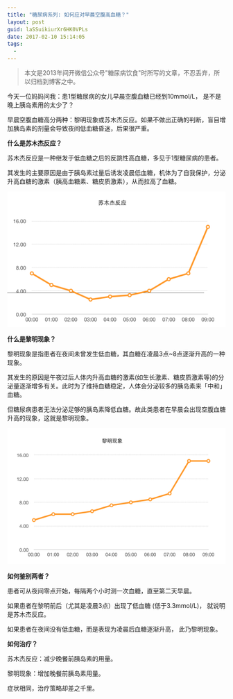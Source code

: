 ```yaml
---
title: "糖尿病系列: 如何应对早晨空腹高血糖？"
layout: post
guid: laSSuikiurXr6HK0VPLs
date: 2017-02-10 15:14:05
tags:
  - 
---
```


> 本文是2013年间开微信公众号"糖尿病饮食"时所写的文章，不忍丢弃，所以归档到博客之中。

今天一位妈妈问我：患1型糖尿病的女儿早晨空腹血糖已经到10mmol/L， 是不是晚上胰岛素用的太少了？

早晨空腹血糖高分两种：黎明现象或苏木杰反应。如果不做出正确的判断，盲目增加胰岛素的剂量会导致夜间低血糖昏迷，后果很严重。

**什么是苏木杰反应？**

苏木杰反应是一种继发于低血糖之后的反跳性高血糖，多见于1型糖尿病的患者。

其发生的主要原因是由于胰岛素过量后诱发凌晨低血糖，机体为了自我保护，分泌升高血糖的激素（胰高血糖素、糖皮质激素），从而拉高了血糖。


![](/media/files/2017-02-10-Somogyi-1.png)

**什么是黎明现象？**

黎明现象是指患者在夜间未曾发生低血糖，其血糖在凌晨3点~8点逐渐升高的一种现象。

其发生的原因是午夜过后人体内升高血糖的激素(如生长激素、糖皮质激素等)的分泌量逐渐增多有关。此时为了维持血糖稳定，人体会分泌较多的胰岛素来「中和」血糖。

但糖尿病患者无法分泌足够的胰岛素降低血糖。故此类患者在早晨会出现空腹血糖升高的现象，这就是黎明现象。


![](/media/files/2017-02-10-Somogyi-2.png)


**如何鉴别两者？**

患者可从夜间零点开始，每隔两个小时测一次血糖，直至第二天早晨。

如果患者在黎明前后（尤其是凌晨3点）出现了低血糖 (低于3.3mmol/L)， 就说明是苏木杰反应。

如果患者在夜间没有低血糖，而是表现为凌晨后血糖逐渐升高， 此乃黎明现象。


**如何治疗？**

苏木杰反应：减少晚餐前胰岛素的用量。

黎明现象：增加晚餐前胰岛素用量。

症状相同，治疗策略却差之千里。
